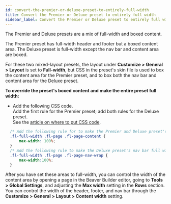 ```yaml
---
id: convert-the-premier-or-deluxe-preset-to-entirely-full-width
title: Convert the Premier or Deluxe preset to entirely full width
sidebar_label: Convert the Premier or Deluxe preset to entirely full width
---
```


The Premier and Deluxe presets are a mix of full-width and boxed content.

The Premier preset has full-width header and footer but a boxed content area. The Deluxe preset is full-width except the nav bar and content area are boxed.

For these two mixed-layout presets, the layout under  **Customize > General > Layout** is set to **Full-width**, but CSS in the preset's skin file is used to box the content area for the Premier preset, and to box both the nav bar and content area for the Deluxe preset.

**To override the preset's boxed content and make the entire preset full width:**

  * Add the following CSS code.  
  Add the first rule for the Premier preset; add both rules for the Deluxe preset.  
  See the [article on where to put CSS code](/beaver-builder/styles/code/custom-css.md).  
  ````css
    /* Add the following rule for to make the Premier and Deluxe preset's content area full width */
    .fl-full-width .fl-page .fl-page-content {
        max-width: 100%;
    }
    /* Add the following rule to make the Deluxe preset's nav bar full width */
    .fl-full-width .fl-page .fl-page-nav-wrap {
        max-width:100%;
    }
  ````

After you have set these areas to full-width, you can control the width of the content area by opening a page in the Beaver Builder editor, going to **Tools > Global Settings**, and adjusting the **Max width** setting in the  **Rows** section. You can control the width of the header, footer, and nav bar through the **Customize > General > Layout > Content width** setting.
